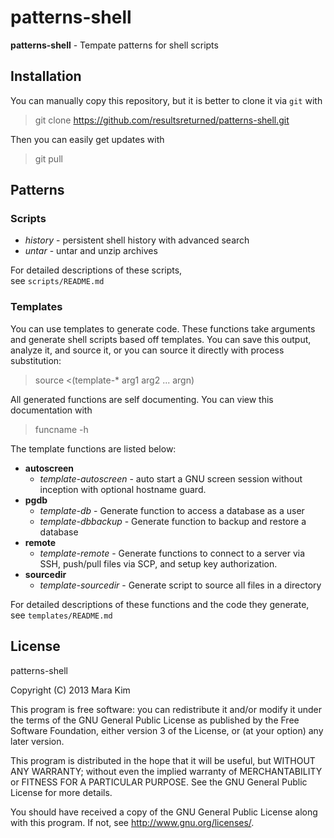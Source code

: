 # patterns-shell

**patterns-shell** - Tempate patterns for shell scripts


## Installation

You can manually copy this repository, but it is better to clone it via `git` with

>git clone https://github.com/resultsreturned/patterns-shell.git

Then you can easily get updates with

>git pull


## Patterns

### Scripts
* *history* - persistent shell history with advanced search
* *untar* - untar and unzip archives

For detailed descriptions of these scripts,  
see `scripts/README.md`

### Templates

You can use templates to generate code. These functions take arguments and generate shell scripts
based off templates. You can save this output, analyze it, and source it, or you
can source it directly with process substitution:

>source &lt;(template-\* arg1 arg2 ... argn)

All generated functions are self documenting.  You can view this documentation with

>funcname -h

The template functions are listed below:

* **autoscreen**
    * *template-autoscreen* - auto start a GNU screen session without inception with optional hostname guard.
* **pgdb**
    * *template-db* - Generate function to access a database as a user
    * *template-dbbackup* - Generate function to backup and restore a database
* **remote**
    * *template-remote* - Generate functions to connect to a server via SSH, push/pull files via SCP, and setup key authorization.
* **sourcedir**
    * *template-sourcedir* - Generate script to source all files in a directory

For detailed descriptions of these functions and the code they generate,  
see `templates/README.md`

## License

patterns-shell

Copyright (C) 2013  Mara Kim

This program is free software: you can redistribute it and/or modify
it under the terms of the GNU General Public License as published by
the Free Software Foundation, either version 3 of the License, or
(at your option) any later version.

This program is distributed in the hope that it will be useful,
but WITHOUT ANY WARRANTY; without even the implied warranty of
MERCHANTABILITY or FITNESS FOR A PARTICULAR PURPOSE.  See the
GNU General Public License for more details.

You should have received a copy of the GNU General Public License
along with this program.  If not, see <http://www.gnu.org/licenses/>.

